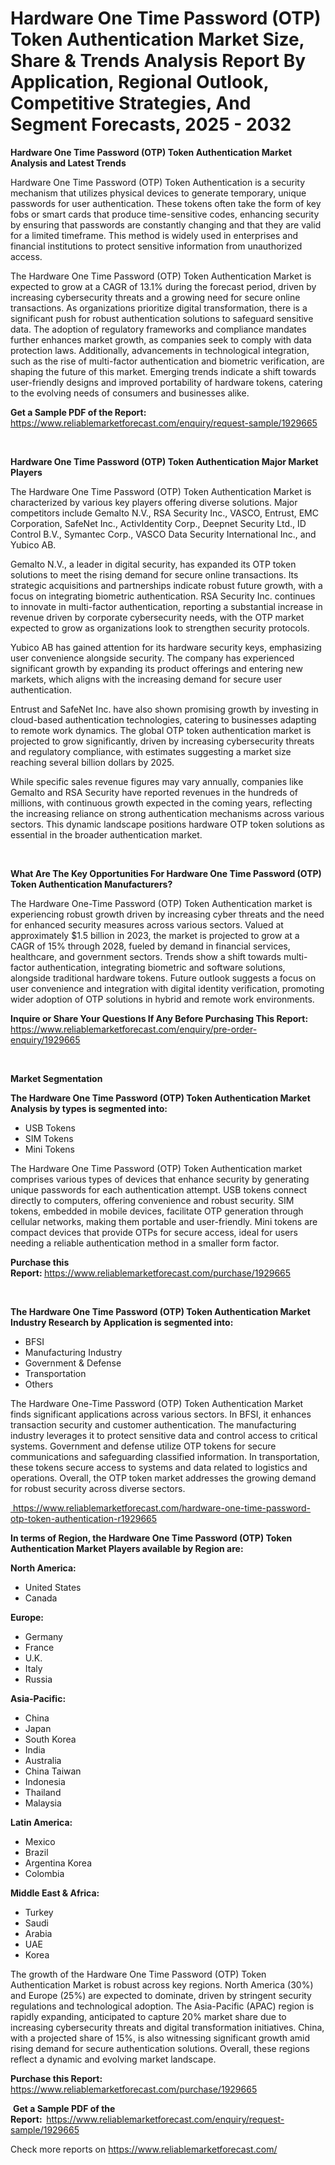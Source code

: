 <p><h1>Hardware One Time Password (OTP) Token Authentication Market Size, Share & Trends Analysis Report By Application, Regional Outlook, Competitive Strategies, And Segment Forecasts, 2025 - 2032</h1></p><p><strong>Hardware One Time Password (OTP) Token Authentication Market Analysis and Latest Trends</strong></p>
<p><p>Hardware One Time Password (OTP) Token Authentication is a security mechanism that utilizes physical devices to generate temporary, unique passwords for user authentication. These tokens often take the form of key fobs or smart cards that produce time-sensitive codes, enhancing security by ensuring that passwords are constantly changing and that they are valid for a limited timeframe. This method is widely used in enterprises and financial institutions to protect sensitive information from unauthorized access.</p><p>The Hardware One Time Password (OTP) Token Authentication Market is expected to grow at a CAGR of 13.1% during the forecast period, driven by increasing cybersecurity threats and a growing need for secure online transactions. As organizations prioritize digital transformation, there is a significant push for robust authentication solutions to safeguard sensitive data. The adoption of regulatory frameworks and compliance mandates further enhances market growth, as companies seek to comply with data protection laws. Additionally, advancements in technological integration, such as the rise of multi-factor authentication and biometric verification, are shaping the future of this market. Emerging trends indicate a shift towards user-friendly designs and improved portability of hardware tokens, catering to the evolving needs of consumers and businesses alike.</p></p>
<p><strong>Get a Sample PDF of the Report:&nbsp;</strong> <a href="https://www.reliablemarketforecast.com/enquiry/request-sample/1929665?utm_campaign=2808&utm_medium=2&utm_source=Github&utm_content=ia&utm_term=29032025&utm_id=hardware-one-time-password-otp-token-authentication">https://www.reliablemarketforecast.com/enquiry/request-sample/1929665</a></p>
<p>&nbsp;</p>
<p><strong>Hardware One Time Password (OTP) Token Authentication Major Market Players</strong></p>
<p><p>The Hardware One Time Password (OTP) Token Authentication Market is characterized by various key players offering diverse solutions. Major competitors include Gemalto N.V., RSA Security Inc., VASCO, Entrust, EMC Corporation, SafeNet Inc., ActivIdentity Corp., Deepnet Security Ltd., ID Control B.V., Symantec Corp., VASCO Data Security International Inc., and Yubico AB. </p><p>Gemalto N.V., a leader in digital security, has expanded its OTP token solutions to meet the rising demand for secure online transactions. Its strategic acquisitions and partnerships indicate robust future growth, with a focus on integrating biometric authentication. RSA Security Inc. continues to innovate in multi-factor authentication, reporting a substantial increase in revenue driven by corporate cybersecurity needs, with the OTP market expected to grow as organizations look to strengthen security protocols.</p><p>Yubico AB has gained attention for its hardware security keys, emphasizing user convenience alongside security. The company has experienced significant growth by expanding its product offerings and entering new markets, which aligns with the increasing demand for secure user authentication.</p><p>Entrust and SafeNet Inc. have also shown promising growth by investing in cloud-based authentication technologies, catering to businesses adapting to remote work dynamics. The global OTP token authentication market is projected to grow significantly, driven by increasing cybersecurity threats and regulatory compliance, with estimates suggesting a market size reaching several billion dollars by 2025.</p><p>While specific sales revenue figures may vary annually, companies like Gemalto and RSA Security have reported revenues in the hundreds of millions, with continuous growth expected in the coming years, reflecting the increasing reliance on strong authentication mechanisms across various sectors. This dynamic landscape positions hardware OTP token solutions as essential in the broader authentication market.</p></p>
<p>&nbsp;</p>
<p><strong>What Are The Key Opportunities For Hardware One Time Password (OTP) Token Authentication Manufacturers?</strong></p>
<p><p>The Hardware One-Time Password (OTP) Token Authentication market is experiencing robust growth driven by increasing cyber threats and the need for enhanced security measures across various sectors. Valued at approximately $1.5 billion in 2023, the market is projected to grow at a CAGR of 15% through 2028, fueled by demand in financial services, healthcare, and government sectors. Trends show a shift towards multi-factor authentication, integrating biometric and software solutions, alongside traditional hardware tokens. Future outlook suggests a focus on user convenience and integration with digital identity verification, promoting wider adoption of OTP solutions in hybrid and remote work environments.</p></p>
<p><strong>Inquire or Share Your Questions If Any Before Purchasing This Report:</strong> <a href="https://www.reliablemarketforecast.com/enquiry/pre-order-enquiry/1929665?utm_campaign=2808&utm_medium=2&utm_source=Github&utm_content=ia&utm_term=29032025&utm_id=hardware-one-time-password-otp-token-authentication">https://www.reliablemarketforecast.com/enquiry/pre-order-enquiry/1929665</a></p>
<p>&nbsp;</p>
<p><strong>Market Segmentation</strong></p>
<p><strong>The Hardware One Time Password (OTP) Token Authentication Market Analysis by types is segmented into:</strong></p>
<p><ul><li>USB Tokens</li><li>SIM Tokens</li><li>Mini Tokens</li></ul></p>
<p><p>The Hardware One Time Password (OTP) Token Authentication market comprises various types of devices that enhance security by generating unique passwords for each authentication attempt. USB tokens connect directly to computers, offering convenience and robust security. SIM tokens, embedded in mobile devices, facilitate OTP generation through cellular networks, making them portable and user-friendly. Mini tokens are compact devices that provide OTPs for secure access, ideal for users needing a reliable authentication method in a smaller form factor.</p></p>
<p><strong>Purchase this Report:&nbsp;</strong><a href="https://www.reliablemarketforecast.com/purchase/1929665?utm_campaign=2808&utm_medium=2&utm_source=Github&utm_content=ia&utm_term=29032025&utm_id=hardware-one-time-password-otp-token-authentication">https://www.reliablemarketforecast.com/purchase/1929665</a></p>
<p>&nbsp;</p>
<p><strong>The Hardware One Time Password (OTP) Token Authentication Market Industry Research by Application is segmented into:</strong></p>
<p><ul><li>BFSI</li><li>Manufacturing Industry</li><li>Government & Defense</li><li>Transportation</li><li>Others</li></ul></p>
<p><p>The Hardware One-Time Password (OTP) Token Authentication Market finds significant applications across various sectors. In BFSI, it enhances transaction security and customer authentication. The manufacturing industry leverages it to protect sensitive data and control access to critical systems. Government and defense utilize OTP tokens for secure communications and safeguarding classified information. In transportation, these tokens secure access to systems and data related to logistics and operations. Overall, the OTP token market addresses the growing demand for robust security across diverse sectors.</p></p>
<p><a href="https://www.reliablemarketforecast.com/hardware-one-time-password-otp-token-authentication-r1929665?utm_campaign=2808&utm_medium=2&utm_source=Github&utm_content=ia&utm_term=29032025&utm_id=hardware-one-time-password-otp-token-authentication">&nbsp;https://www.reliablemarketforecast.com/hardware-one-time-password-otp-token-authentication-r1929665</a></p>
<p><strong>In terms of Region, the Hardware One Time Password (OTP) Token Authentication Market Players available by Region are:</strong></p>
<p>
    <p> <strong> North America: </strong>
        <ul>
            <li>United States</li>
            <li>Canada</li>
        </ul>
        </p> 
    <p> <strong> Europe: </strong>
        <ul>
            <li>Germany</li>
            <li>France</li>
            <li>U.K.</li>
            <li>Italy</li>
            <li>Russia</li>
        </ul>
        </p> 
    <p> <strong> Asia-Pacific: </strong>
        <ul>
            <li>China</li>
            <li>Japan</li>
            <li>South Korea</li>
            <li>India</li>
            <li>Australia</li>
            <li>China Taiwan</li>
            <li>Indonesia</li>
            <li>Thailand</li>
            <li>Malaysia</li>
        </ul>
        </p> 
    <p> <strong> Latin America: </strong>
        <ul>
            <li>Mexico</li>
            <li>Brazil</li>
            <li>Argentina Korea</li>
            <li>Colombia</li>
        </ul>
        </p> 
    <p> <strong> Middle East & Africa: </strong>
        <ul>
            <li>Turkey</li>
            <li>Saudi</li>
            <li>Arabia</li>
            <li>UAE</li>
            <li>Korea</li>
        </ul>
    </p>
    </p>
<p><p>The growth of the Hardware One Time Password (OTP) Token Authentication Market is robust across key regions. North America (30%) and Europe (25%) are expected to dominate, driven by stringent security regulations and technological adoption. The Asia-Pacific (APAC) region is rapidly expanding, anticipated to capture 20% market share due to increasing cybersecurity threats and digital transformation initiatives. China, with a projected share of 15%, is also witnessing significant growth amid rising demand for secure authentication solutions. Overall, these regions reflect a dynamic and evolving market landscape.</p></p>
<p><strong>Purchase this Report: </strong><a href="https://www.reliablemarketforecast.com/purchase/1929665?utm_campaign=2808&utm_medium=2&utm_source=Github&utm_content=ia&utm_term=29032025&utm_id=hardware-one-time-password-otp-token-authentication">https://www.reliablemarketforecast.com/purchase/1929665</a></p>
<p>&nbsp;<strong>Get a Sample PDF of the Report:&nbsp;&nbsp;</strong><a href="https://www.reliablemarketforecast.com/enquiry/request-sample/1929665?utm_campaign=2808&utm_medium=2&utm_source=Github&utm_content=ia&utm_term=29032025&utm_id=hardware-one-time-password-otp-token-authentication">https://www.reliablemarketforecast.com/enquiry/request-sample/1929665</a></p>
<p><strong></strong></p>
<p>Check more reports on <a href="https://www.reliablemarketforecast.com/?utm_campaign=2808&utm_medium=2&utm_source=Github&utm_content=ia&utm_term=29032025&utm_id=hardware-one-time-password-otp-token-authentication">https://www.reliablemarketforecast.com/</a></p>